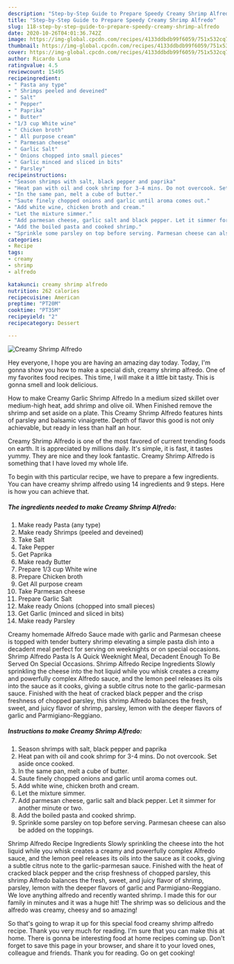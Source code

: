 ```yaml
---
description: "Step-by-Step Guide to Prepare Speedy Creamy Shrimp Alfredo"
title: "Step-by-Step Guide to Prepare Speedy Creamy Shrimp Alfredo"
slug: 118-step-by-step-guide-to-prepare-speedy-creamy-shrimp-alfredo
date: 2020-10-26T04:01:36.742Z
image: https://img-global.cpcdn.com/recipes/4133ddbdb99f6059/751x532cq70/creamy-shrimp-alfredo-recipe-main-photo.jpg
thumbnail: https://img-global.cpcdn.com/recipes/4133ddbdb99f6059/751x532cq70/creamy-shrimp-alfredo-recipe-main-photo.jpg
cover: https://img-global.cpcdn.com/recipes/4133ddbdb99f6059/751x532cq70/creamy-shrimp-alfredo-recipe-main-photo.jpg
author: Ricardo Luna
ratingvalue: 4.5
reviewcount: 15495
recipeingredient:
- " Pasta any type"
- " Shrimps peeled and deveined"
- " Salt"
- " Pepper"
- " Paprika"
- " Butter"
- "1/3 cup White wine"
- " Chicken broth"
- " All purpose cream"
- " Parmesan cheese"
- " Garlic Salt"
- " Onions chopped into small pieces"
- " Garlic minced and sliced in bits"
- " Parsley"
recipeinstructions:
- "Season shrimps with salt, black pepper and paprika"
- "Heat pan with oil and cook shrimp for 3-4 mins. Do not overcook. Set aside once cooked."
- "In the same pan, melt a cube of butter."
- "Saute finely chopped onions and garlic until aroma comes out."
- "Add white wine, chicken broth and cream."
- "Let the mixture simmer."
- "Add parmesan cheese, garlic salt and black pepper. Let it simmer for another minute or two."
- "Add the boiled pasta and cooked shrimp."
- "Sprinkle some parsley on top before serving. Parmesan cheese can also be added on the toppings."
categories:
- Recipe
tags:
- creamy
- shrimp
- alfredo

katakunci: creamy shrimp alfredo 
nutrition: 262 calories
recipecuisine: American
preptime: "PT20M"
cooktime: "PT35M"
recipeyield: "2"
recipecategory: Dessert

---
```



![Creamy Shrimp Alfredo](https://img-global.cpcdn.com/recipes/4133ddbdb99f6059/751x532cq70/creamy-shrimp-alfredo-recipe-main-photo.jpg)

Hey everyone, I hope you are having an amazing day today. Today, I'm gonna show you how to make a special dish, creamy shrimp alfredo. One of my favorites food recipes. This time, I will make it a little bit tasty. This is gonna smell and look delicious.

How to make Creamy Garlic Shrimp Alfredo In a medium sized skillet over medium-high heat, add shrimp and olive oil. When Finished remove the shrimp and set aside on a plate. This Creamy Shrimp Alfredo features hints of parsley and balsamic vinaigrette. Depth of flavor this good is not only achievable, but ready in less than half an hour.

Creamy Shrimp Alfredo is one of the most favored of current trending foods on earth. It is appreciated by millions daily. It's simple, it is fast, it tastes yummy. They are nice and they look fantastic. Creamy Shrimp Alfredo is something that I have loved my whole life.


To begin with this particular recipe, we have to prepare a few ingredients. You can have creamy shrimp alfredo using 14 ingredients and 9 steps. Here is how you can achieve that.

<!--inarticleads1-->

##### The ingredients needed to make Creamy Shrimp Alfredo:

1. Make ready  Pasta (any type)
1. Make ready  Shrimps (peeled and deveined)
1. Take  Salt
1. Take  Pepper
1. Get  Paprika
1. Make ready  Butter
1. Prepare 1/3 cup White wine
1. Prepare  Chicken broth
1. Get  All purpose cream
1. Take  Parmesan cheese
1. Prepare  Garlic Salt
1. Make ready  Onions (chopped into small pieces)
1. Get  Garlic (minced and sliced in bits)
1. Make ready  Parsley


Creamy homemade Alfredo Sauce made with garlic and Parmesan cheese is topped with tender buttery shrimp elevating a simple pasta dish into a decadent meal perfect for serving on weeknights or on special occasions. Shrimp Alfredo Pasta Is A Quick Weeknight Meal, Decadent Enough To Be Served On Special Occasions. Shrimp Alfredo Recipe Ingredients Slowly sprinkling the cheese into the hot liquid while you whisk creates a creamy and powerfully complex Alfredo sauce, and the lemon peel releases its oils into the sauce as it cooks, giving a subtle citrus note to the garlic-parmesan sauce. Finished with the heat of cracked black pepper and the crisp freshness of chopped parsley, this shrimp Alfredo balances the fresh, sweet, and juicy flavor of shrimp, parsley, lemon with the deeper flavors of garlic and Parmigiano-Reggiano. 

<!--inarticleads2-->

##### Instructions to make Creamy Shrimp Alfredo:

1. Season shrimps with salt, black pepper and paprika
1. Heat pan with oil and cook shrimp for 3-4 mins. Do not overcook. Set aside once cooked.
1. In the same pan, melt a cube of butter.
1. Saute finely chopped onions and garlic until aroma comes out.
1. Add white wine, chicken broth and cream.
1. Let the mixture simmer.
1. Add parmesan cheese, garlic salt and black pepper. Let it simmer for another minute or two.
1. Add the boiled pasta and cooked shrimp.
1. Sprinkle some parsley on top before serving. Parmesan cheese can also be added on the toppings.


Shrimp Alfredo Recipe Ingredients Slowly sprinkling the cheese into the hot liquid while you whisk creates a creamy and powerfully complex Alfredo sauce, and the lemon peel releases its oils into the sauce as it cooks, giving a subtle citrus note to the garlic-parmesan sauce. Finished with the heat of cracked black pepper and the crisp freshness of chopped parsley, this shrimp Alfredo balances the fresh, sweet, and juicy flavor of shrimp, parsley, lemon with the deeper flavors of garlic and Parmigiano-Reggiano. We love anything alfredo and recently wanted shrimp. I made this for our family in minutes and it was a huge hit! The shrimp was so delicious and the alfredo was creamy, cheesy and so amazing! 

So that's going to wrap it up for this special food creamy shrimp alfredo recipe. Thank you very much for reading. I'm sure that you can make this at home. There is gonna be interesting food at home recipes coming up. Don't forget to save this page in your browser, and share it to your loved ones, colleague and friends. Thank you for reading. Go on get cooking!
